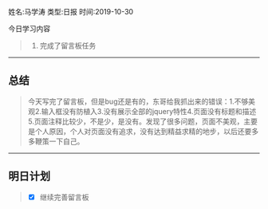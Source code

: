 姓名:马学涛
类型:日报
时间:2019-10-30

今日学习内容

>1. 完成了留言板任务
* * *
## 总结 ##
>今天写完了留言板，但是bug还是有的，东哥给我抓出来的错误：1.不够美观2.输入框没有防植入3.没有展示全部的jquery特性4.页面没有标题和描述5.页面注释比较少，不是少，是没有。发现了很多问题，页面不美观，主要是个人原因，个人对页面没有追求，没有达到精益求精的地步，以后还要多多鞭策一下自己。
* * *
## 明日计划 ##
> - [x] 继续完善留言板
>
